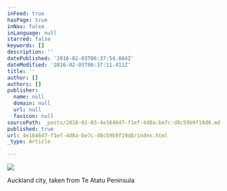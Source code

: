 ```yaml
---
inFeed: true
hasPage: true
inNav: false
inLanguage: null
starred: false
keywords: []
description: ''
datePublished: '2016-02-03T06:37:54.804Z'
dateModified: '2016-02-03T06:37:11.411Z'
title: ''
author: []
authors: []
publisher:
  name: null
  domain: null
  url: null
  favicon: null
sourcePath: _posts/2016-02-03-4e1646d7-f1ef-4d8a-be7c-d8c59b9f19d8.md
published: true
url: 4e1646d7-f1ef-4d8a-be7c-d8c59b9f19d8/index.html
_type: Article

---
```

![](https://the-grid-user-content.s3-us-west-2.amazonaws.com/66149158-fb0e-48e9-8fec-4e95535fff29.jpg)

Auckland city, taken from Te Atatu Peninsula